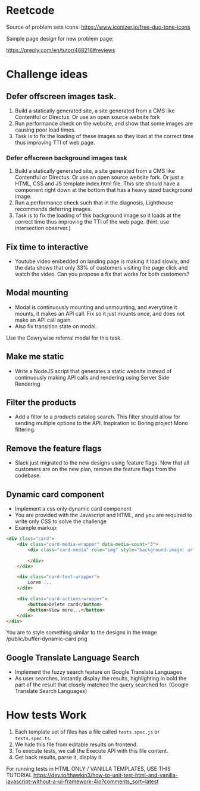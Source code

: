 # Reetcode


Source of problem sets icons: https://www.iconizer.io/free-duo-tone-icons

Sample page design for new problem page:

https://preply.com/en/tutor/488216#reviews

# Challenge ideas

## Defer offscreen images task.

1. Build a statically generated site, a site generated from a CMS like Contentful or Directus. Or use an open source website fork
2. Run performance check on the website, and show that some images are causing poor load times.
3. Task is to fix the loading of these images so they load at the correct time thus improving TTI of web page.

### Defer offscreen background images task

1. Build a statically generated site, a site generated from a CMS like Contentful or Directus. Or use an open source website fork. Or just a HTML, CSS and JS template index.html file. This site should have a component right down at the bottom that has a heavy sized background image.
2. Run a performance check such that in the diagnosis, Lighthouse recommends deferring images.
2. Task is to fix the loading of this background image so it loads at the correct time thus improving the TTI of the web page. (hint: use intersection observer.)


## Fix time to interactive

- Youtube video embedded on landing page is making it load slowly, and the data shows that only 33% of customers visiting the page click and watch the video. 
Can you propose a fix that works for both customers?

## Modal mounting

- Modal is continuously mounting and unmounting, and everytime it mounts, it makes an API call. Fix so it just mounts once, and does not make an API call again.
- Also fix transition state on modal.

Use the Cowrywise referral modal for this task.

## Make me static

- Write a NodeJS script that generates a static website instead of continuously making API calls and rendering using Server Side Rendering

## Filter the products

- Add a filter to a products catalog search. This filter should allow for sending multiple options to the API. Inspiration is: Boring project Mono filtering.

## Remove the feature flags

- Slack just migrated to the new designs using feature flags. Now that all customers are on the new plan, remove the feature flags from the codebase.

## Dynamic card component

- Implement a css only dynamic card component
- You are provided with the Javascript and HTML, and you are required to write only CSS to solve the challenge
- Example markup:

```html
<div class="card">
    <div class="card-media-wrapper" data-media-count="3">
        <div class="card-media" role="img" style="background-image: url('...')">

        </div>
    </div>

    <div class="card-text-wrapper">
        Lorem ...
    </div>

    <div class="card-actions-wrapper">
        <button>Delete card</button>
        <button>View more...</button>
    </div>
</div>
```

You are to style something similar to the designs in the image /public/buffer-dynamic-card.png

## Google Translate Language Search

- Implement the fuzzy search feature on Google Translate Languages
- As user searches, instantly display the results, highlighting in bold the part of the result that closely matched the query searched for. (Google Translate Search Languages)

# How tests Work

1. Each template set of files has a file called `tests.spec.js` or `tests.spec.ts`. 
2. We hide this file from editable results on frontend.
3. To execute tests, we call the Execute API with this file content. 
4. Get back results, parse it, display it.

For running tests in HTML ONLY / VANILLA TEMPLATES, USE THIS TUTORIAL https://dev.to/thawkin3/how-to-unit-test-html-and-vanilla-javascript-without-a-ui-framework-4io?comments_sort=latest
